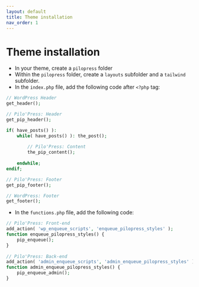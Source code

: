 ```yaml
---
layout: default
title: Theme installation
nav_order: 1
---
```


# Theme installation

- In your theme, create a `pilopress` folder
- Within the `pilopress` folder, create a `layouts` subfolder and a `tailwind` subfolder.
- In the `index.php` file, add the following code after `<?php` tag:  


```php
// WordPress Header
get_header(); 

// Pilo'Press: Header
get_pip_header();

if( have_posts() ):
    while( have_posts() ): the_post();
        
        // Pilo'Press: Content
        the_pip_content();
        
    endwhile;
endif;

// Pilo'Press: Footer
get_pip_footer();

// WordPress: Footer
get_footer();
```

- In the `functions.php` file, add the following code:


```php
// Pilo'Press: Front-end
add_action( 'wp_enqueue_scripts', 'enqueue_pilopress_styles' );
function enqueue_pilopress_styles() {
    pip_enqueue();
}
 
// Pilo'Press: Back-end
add_action( 'admin_enqueue_scripts', 'admin_enqueue_pilopress_styles' );
function admin_enqueue_pilopress_styles() {
    pip_enqueue_admin();
}
```
